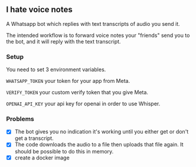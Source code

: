 ## I hate voice notes

A Whatsapp bot which replies with text transcripts of audio you send it.

The intended workflow is to forward voice notes your "friends" send you to the bot, and it will reply with the text transcript.

### Setup
You need to set 3 environment variables.

`WHATSAPP_TOKEN` your token for your app from Meta.

`VERIFY_TOKEN` your custom verify token that you give Meta.

`OPENAI_API_KEY` your api key for openai in order to use Whisper.

### Problems

 - [x] The bot gives you no indication it's working until you either get or don't get a transcript.
 - [x] The code downloads the audio to a file then uploads that file again. It should be possible to do this in memory.
 - [x] create a docker image
